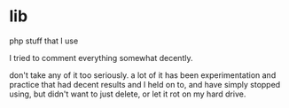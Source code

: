 lib
===

php stuff that I use

I tried to comment everything somewhat decently.

don't take any of it too seriously.
a lot of it has been experimentation
and practice that had decent results
and I held on to, and have simply
stopped using, but didn't want to
just delete, or let it rot on my hard
drive.
